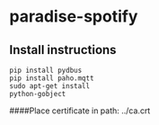 # paradise-spotify

## Install instructions
```
pip install pydbus
pip install paho.mqtt
sudo apt-get install
python-gobject
```

####Place certificate in path:
../ca.crt
